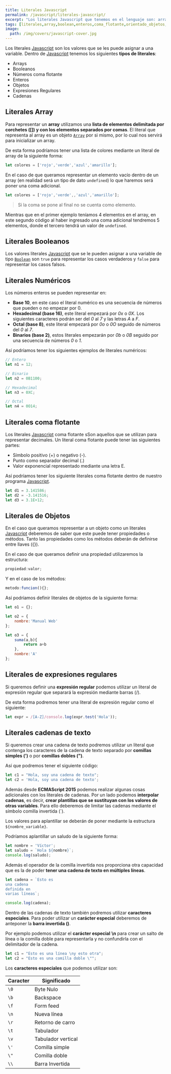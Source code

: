 ```yaml
---
title: Literales Javascript
permalink: /javascript/literales-javascript/
excerpt: "Los literales Javascript que tenemos en el lenguaje son: arrays, booleanos, números en coma flotante, enteros, objetos, expresiones regulares y cadenas."
tags: [literales,array,boolean,enteros,coma_flotante,orientado_objetos,expresiones_regulares,cadenas]
image:
  path: /img/covers/javascript-cover.jpg
---
```


Los literales [Javascript](https://www.manualweb.net/javascript/) son los valores que se les puede asignar a una variable. Dentro de [Javascript](https://www.manualweb.net/javascript/) tenemos los siguientes **tipos de literales**:

- Arrays
- Booleanos
- Números coma flotante
- Enteros
- Objetos
- Expresiones Regulares
- Cadenas

## Literales Array


Para representar un **array** utilizamos una **lista de elementos delimitada por corchetes ([]) y con los elementos separados por comas**. El literal que representa al array es un objeto [`Array`](https://www.w3api.com/Javascript/Array/) por si mismo, por lo cual nos servirá para inicializar un array.


De esta forma podríamos tener una lista de colores mediante un literal de array de la siguiente forma:


```javascript
let colores = ['rojo','verde','azul','amarillo'];
```


En el caso de que queramos representar un elemento vacío dentro de un array (en realidad será un tipo de dato `undefined`) lo que haremos será poner una coma adicional.


```javascript
let colores = ['rojo','verde',,'azul','amarillo'];
```


> Si la coma se pone al final no se cuenta como elemento.


Mientras que en el primer ejemplo teníamos 4 elementos en el array, en este segundo código al haber ingresado una coma adicional tendremos 5 elementos, donde el tercero tendrá un valor de `undefined`.


## Literales Booleanos


Los valores literales [Javascript](https://www.manualweb.net/javascript/) que se le pueden asignar a una variable de tipo [`Boolean`](https://www.w3api.com/Javascript/Boolean/) son `true` para representar los casos verdaderos y `false` para representar los casos falsos.


## Literales Numéricos


Los números enteros se pueden representar en:

- **Base 10**, en este caso el literal numérico es una secuencia de números que pueden o no empezar por 0.
- **Hexadecimal (base 16)**, este literal empezará por _0x_ o _0X_. Los siguientes caracteres podrán ser del _0_ al _7_ y las letras _A_ a _F_.
- **Octal (base 8)**, este literal empezará por _0o_ o _0O_ seguido de números del _0_ al _7_.
- **Binarios (base 2)**, estos literales empezarán por _0b_ o _0B_ seguido por una secuencia de números _0_ o _1_.

Así podríamos tener los siguientes ejemplos de literales numéricos:


```javascript
// Entero
let n1 = 12;

// Binario
let n2 = 0B1100;

// Hexadecimal
let n3 = 0XC;

// Octal
let n4 = 0O14;
```


## Literales coma flotante


Los literales [Javascript](https://www.manualweb.net/javascript/) coma flotante sSon aquellos que se utilizan para representar decimales. Un literal coma flotante puede tener las siguientes partes:

- Símbolo positivo (+) o negativo (-).
- Punto como separador decimal (.)
- Valor exponencial representado mediante una letra E.

Así podríamos tener los siguiente literales coma flotante dentro de nuestro programa [Javascript](https://www.manualweb.net/javascript/).


```javascript
let d1 = 3.141586;
let d2 = -3.141516;
let d3 = 3.1E+12;
```


## Literales de Objetos


En el caso que queramos representar a un objeto como un literales [Javascript](https://www.manualweb.net/javascript/) deberemos de saber que este puede tener propiedades o métodos. Tanto las propiedades como los métodos deberán de definirse entre llaves ({}).


En el caso de que queramos definir una propiedad utilizaremos la estructura:


```javascript
propiedad:valor;
```


Y en el caso de los métodos:


```javascript
metodo:funcion(){};
```


Así podríamos definir literales de objetos de la siguiente forma:


```javascript
let o1 = {};

let o2 = {
    nombre:'Manual Web'
};

let o3 = {
    suma(a,b){
        return a+b
    },
    nombre:'A'
};
```


## Literales de expresiones regulares


Si queremos definir una **expresión regular** podemos utilizar un literal de expresión regular que separará la expresión mediante barras (/).


De esta forma podremos tener una literal de expresión regular como el siguiente:


```javascript
let expr = /[A-Z]/console.log(expr.test('Hola'));
```


## Literales cadenas de texto


Si queremos crear una cadena de texto podremos utilizar un literal que contenga los caracteres de la cadena de texto separado por **comillas simples (’)** o por **comillas dobles (")**.


Así que podremos tener el siguiente código:


```javascript
let c1 = "Hola, soy una cadena de texto";
let c2 = 'Hola, soy una cadena de texto';
```


Además desde **ECMAScript 2015** podemos realizar algunas cosas adicionales con los literales de cadenas. Por un lado podemos **interpolar cadenas**, es decir, **crear plantillas que se sustituyan con los valores de otras variables**. Para ello deberemos de limitar las cadenas mediante el símbolo comilla invertida (`).


Los valores para aplantillar se deberán de poner mediante la estructura `${nombre_variable}`.


Podríamos aplantillar un saludo de la siguiente forma:


```javascript
let nombre = 'Víctor';
let saludo = `Hola ${nombre}`;
console.log(saludo);
```


Además el operador de la comilla invertida nos proporciona otra capacidad que es la de poder **tener una cadena de texto en múltiples líneas**.


```javascript
let cadena = `Esto es
una cadena
definida en
varias líneas`;

console.log(cadena);
```


Dentro de las cadenas de texto también podremos utilizar **caracteres especiales**. Para poder utilizar un **carácter especial** deberemos de anteponer la **barra invertida (\)**.


Por ejemplo podemos utilizar el **carácter especial** **\n** para crear un salto de línea o la comilla doble para representarla y no confundirla con el delimitador de la cadena.


```javascript
let c1 = "Esto es una línea \ny esto otra";
let c2 = "Esto es una comilla doble \"";
```


Los **caracteres especiales** que podemos utilizar son:


| Caracter | Significado        |
| -------- | ------------------ |
| `\0`     | Byte Nulo          |
| `\b`     | Backspace          |
| `\f`     | Form feed          |
| `\n`     | Nueva línea        |
| `\r`     | Retorno de carro   |
| `\t`     | Tabulador          |
| `\v`     | Tabulador vertical |
| `\'`     | Comilla simple     |
| `\"`     | Comilla doble      |
| `\\`     | Barra Invertida    |

